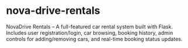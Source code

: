 # nova-drive-rentals
NovaDrive Rentals – A full-featured car rental system built with Flask. Includes user registration/login, car browsing, booking history, admin controls for adding/removing cars, and real-time booking status updates.
